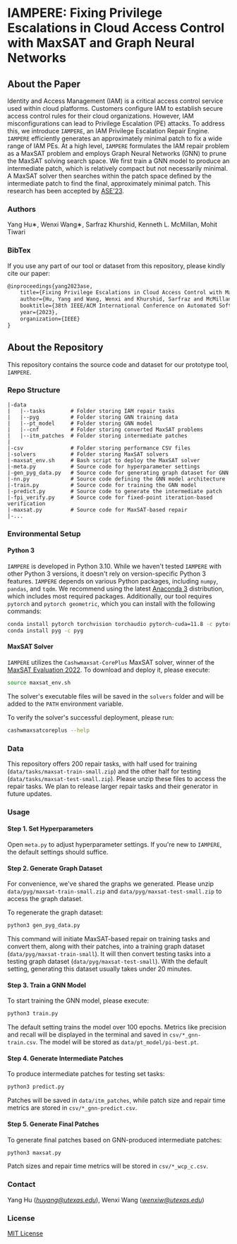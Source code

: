 # IAMPERE: Fixing Privilege Escalations in Cloud Access Control with MaxSAT and Graph Neural Networks

## About the Paper

Identity and Access Management (IAM) is a critical access control service used within cloud platforms. Customers configure IAM to establish secure access control rules for their cloud organizations. However, IAM misconfigurations can lead to Privilege Escalation (PE) attacks. To address this, we introduce `IAMPERE`, an IAM Privilege Escalation Repair Engine. `IAMPERE` efficiently generates an approximately minimal patch to fix a wide range of IAM PEs. At a high level, `IAMPERE` formulates the IAM repair problem as a MaxSAT problem and employs Graph Neural Networks (GNN) to prune the MaxSAT solving search space. We first train a GNN model to produce an intermediate patch, which is relatively compact but not necessarily minimal. A MaxSAT solver then searches within the patch space defined by the intermediate patch to find the final, approximately minimal patch. This research has been accepted by [ASE'23](https://conf.researchr.org/track/ase-2023/ase-2023-papers).

### Authors
Yang Hu∗, Wenxi Wang∗, Sarfraz Khurshid, Kenneth L. McMillan, Mohit Tiwari

### BibTex

If you use any part of our tool or dataset from this repository, please kindly cite our paper:

```tex
@inproceedings{yang2023ase,
    title={Fixing Privilege Escalations in Cloud Access Control with MaxSAT and Graph Neural Networks},
    author={Hu, Yang and Wang, Wenxi and Khurshid, Sarfraz and McMillan, Kenneth L and Tiwari, Mohit},
    booktitle={38th IEEE/ACM International Conference on Automated Software Engineering (ASE 2023)},
    year={2023},
    organization={IEEE}
}
```

## About the Repository

This repository contains the source code and dataset for our prototype tool, `IAMPERE`.

### Repo Structure

```
|-data
|   |--tasks        # Folder storing IAM repair tasks
|   |--pyg          # Folder storing GNN training data
|   |--pt_model     # Folder storing GNN model
|   |--cnf          # Folder storing converted MaxSAT problems
|   |--itm_patches  # Folder storing intermediate patches
|
|-csv               # Folder storing performance CSV files
|-solvers           # Folder storing MaxSAT solvers
|-maxsat_env.sh     # Bash script to deploy the MaxSAT solver
|-meta.py           # Source code for hyperparameter settings
|-gen_pyg_data.py   # Source code for generating graph dataset for GNN
|-nn.py             # Source code defining the GNN model architecture
|-train.py          # Source code for training the GNN model
|-predict.py        # Source code to generate the intermediate patch
|-fpi_verify.py     # Source code for fixed-point iteration-based verification
|-maxsat.py         # Source code for MaxSAT-based repair
|-...
```

### Environmental Setup

#### Python 3

`IAMPERE` is developed in Python 3.10. While we haven't tested `IAMPERE` with other Python 3 versions, it doesn't rely on version-specific Python 3 features. `IAMPERE` depends on various Python packages, including `numpy`, `pandas`, and `tqdm`. We recommend using the latest [Anaconda 3](https://www.anaconda.com/download) distribution, which includes most required packages. Additionally, our tool requires `pytorch` and `pytorch geometric`, which you can install with the following commands:

```bash
conda install pytorch torchvision torchaudio pytorch-cuda=11.8 -c pytorch -c nvidia
conda install pyg -c pyg
```

#### MaxSAT Solver

`IAMPERE` utilizes the `Cashwmaxsat-CorePlus` MaxSAT solver, winner of the [MaxSAT Evaluation 2022](https://maxsat-evaluations.github.io/2022/). To download and deploy it, please execute:

```bash
source maxsat_env.sh
```

The solver's executable files will be saved in the `solvers` folder and will be added to the `PATH` environment variable.

To verify the solver's successful deployment, please run:

```bash
cashwmaxsatcoreplus --help
```

### Data

This repository offers 200 repair tasks, with half used for training (`data/tasks/maxsat-train-small.zip`) and the other half for testing (`data/tasks/maxsat-test-small.zip`). Please unzip these files to access the repair tasks. We plan to release larger repair tasks and their generator in future updates.

### Usage

#### Step 1. Set Hyperparameters

Open `meta.py` to adjust hyperparameter settings. If you're new to `IAMPERE`, the default settings should suffice.

#### Step 2. Generate Graph Dataset

For convenience, we've shared the graphs we generated. Please unzip `data/pyg/maxsat-train-small.zip` and `data/pyg/maxsat-test-small.zip` to access the graph dataset.

To regenerate the graph dataset:

```bash
python3 gen_pyg_data.py
```

This command will initiate MaxSAT-based repair on training tasks and convert them, along with their patches, into a training graph dataset (`data/pyg/maxsat-train-small`). It will then convert testing tasks into a testing graph dataset (`data/pyg/maxsat-test-small`). With the default setting, generating this dataset usually takes under 20 minutes.

#### Step 3. Train a GNN Model

To start training the GNN model, please execute:

```bash
python3 train.py
```

The default setting trains the model over 100 epochs. Metrics like precision and recall will be displayed in the terminal and saved in `csv/*_gnn-train.csv`. The model will be stored as `data/pt_model/pi-best.pt`.

#### Step 4. Generate Intermediate Patches

To produce intermediate patches for testing set tasks:

```bash
python3 predict.py
```

Patches will be saved in `data/itm_patches`, while patch size and repair time metrics are stored in `csv/*_gnn-predict.csv`.

#### Step 5. Generate Final Patches

To generate final patches based on GNN-produced intermediate patches:

```bash
python3 maxsat.py
```

Patch sizes and repair time metrics will be stored in `csv/*_wcp_c.csv`.

### Contact
Yang Hu (*huyang@utexas.edu*), Wenxi Wang (*wenxiw@utexas.edu*)

### License

[MIT License](LICENSE)
